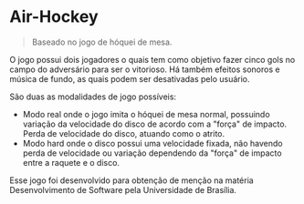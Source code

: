 # Air-Hockey
> Baseado no jogo de hóquei de mesa.

O jogo possui dois jogadores o quais tem como objetivo fazer cinco gols no campo do adversário para ser o vitorioso. Há também efeitos sonoros e música de fundo, as quais podem ser desativadas pelo usuário.

São duas as modalidades de jogo possíveis:
* Modo real onde o jogo imita o hóquei de mesa normal, possuindo variação da velocidade do disco de acordo com a "força" de impacto. Perda de velocidade do disco, atuando como o atrito.
* Modo hard onde o disco possui uma velocidade fixada, não havendo perda de velocidade ou variação dependendo da "força" de impacto entre a raquete e o disco.

Esse jogo foi desenvolvido para obtenção de menção na matéria Desenvolvimento de Software pela Universidade de Brasília.
